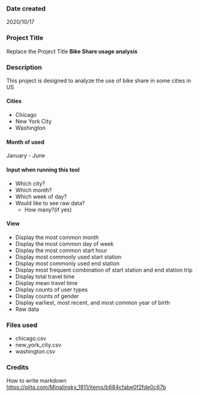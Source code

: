 ### Date created

2020/10/17

### Project Title
Replace the Project Title
**Bike Share usage analysis**

### Description
This project is designed to analyze the use of bike share in some cities in US

#### Cities
- Chicago
- New York City
- Washington

#### Month of used
January - June

#### Input when running this tool
- Which city?
- Which month?
- Which week of day?
- Would like to see raw data?
    - How many?(if yes)

#### View
- Display the most common month
- Display the most common day of week
- Display the most common start hour
- Display most commonly used start station
- Display most commonly used end station
- Display most frequent combination of start station and end station trip
- Display total travel time
- Display mean travel time
- Display counts of user types
- Display counts of gender
- Display earliest, most recent, and most common year of birth
- Raw data



### Files used
- chicago.csv
- new_york_city.csv
- washington.csv

### Credits
How to write markdown
https://qiita.com/Minalinsky_1911/items/b684cfabe0f2fde0c67b

